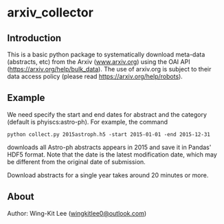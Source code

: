 # arxiv_collector

## Introduction

This is a basic python package to systematically download meta-data (abstracts, etc) from the Arxiv (www.arxiv.org) using the OAI API (https://arxiv.org/help/bulk_data). The use of arxiv.org is subject to their data access policy (please read https://arxiv.org/help/robots).

## Example

We need specify the start and end dates for abstract and the category (default is phyiscs:astro-ph). For example, the command

```
python collect.py 2015astroph.h5 -start 2015-01-01 -end 2015-12-31
```

downloads all Astro-ph abstracts appears in 2015 and save it in Pandas' HDF5 format. Note that the date is the latest modification date, which may be different from the original date of submission.

Download abstracts for a single year takes around 20 minutes or more.

## About
Author: Wing-Kit Lee (wingkitlee0@outlook.com)

